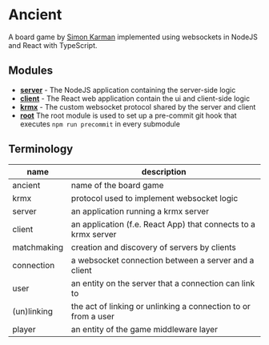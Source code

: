 # Ancient
A board game by [Simon Karman](https://www.simonkarman.nl) implemented using websockets in NodeJS and React with TypeScript.

## Modules
- **[server](./server)** - The NodeJS application containing the server-side logic
- **[client](./client)** - The React web application contain the ui and client-side logic
- **[krmx](./krmx)** - The custom websocket protocol shared by the server and client
- **[root](./README.md)** The root module is used to set up a pre-commit git hook that executes `npm run precommit` in every submodule

## Terminology
| name        | description                                                    |
|-------------|----------------------------------------------------------------|
| ancient     | name of the board game                                         |
| krmx        | protocol used to implement websocket logic                     |
| server      | an application running a krmx server                           |
| client      | an application (f.e. React App) that connects to a krmx server |
| matchmaking | creation and discovery of servers by clients                   |
| connection  | a websocket connection between a server and a client           |
| user        | an entity on the server that a connection can link to          |
 | (un)linking | the act of linking or unlinking a connection to or from a user |
| player      | an entity of the game middleware layer                         |
